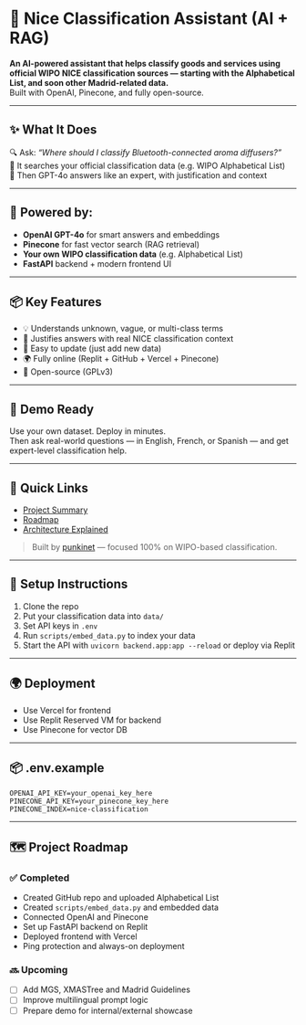 # 🎯 Nice Classification Assistant (AI + RAG)

**An AI-powered assistant that helps classify goods and services using official WIPO NICE classification sources — starting with the Alphabetical List, and soon other Madrid-related data.**  
Built with OpenAI, Pinecone, and fully open-source.

---

## ✨ What It Does

🔍 Ask: _“Where should I classify Bluetooth-connected aroma diffusers?”_  
🧠 It searches your official classification data (e.g. WIPO Alphabetical List)  
💬 Then GPT-4o answers like an expert, with justification and context

---

## 🧠 Powered by:
- **OpenAI GPT-4o** for smart answers and embeddings
- **Pinecone** for fast vector search (RAG retrieval)
- **Your own WIPO classification data** (e.g. Alphabetical List)
- **FastAPI** backend + modern frontend UI

---

## 📦 Key Features
- 💡 Understands unknown, vague, or multi-class terms
- 🧾 Justifies answers with real NICE classification context
- 🔧 Easy to update (just add new data)
- 🌍 Fully online (Replit + GitHub + Vercel + Pinecone)
- 📖 Open-source (GPLv3)

---

## 🚀 Demo Ready
Use your own dataset. Deploy in minutes.  
Then ask real-world questions — in English, French, or Spanish — and get expert-level classification help.

---

## 🔗 Quick Links
- [Project Summary](nice-classification-summary.md)
- [Roadmap](nice-classification-roadmap.md)
- [Architecture Explained](nice-classification-architecture-explained.md)

> Built by [punkinet](https://github.com/punkinet) — focused 100% on WIPO-based classification.

---

## 🔧 Setup Instructions
1. Clone the repo
2. Put your classification data into `data/`
3. Set API keys in `.env`
4. Run `scripts/embed_data.py` to index your data
5. Start the API with `uvicorn backend.app:app --reload` or deploy via Replit

---

## 🌍 Deployment
- Use Vercel for frontend
- Use Replit Reserved VM for backend
- Use Pinecone for vector DB

---

## 📦 .env.example
```env
OPENAI_API_KEY=your_openai_key_here
PINECONE_API_KEY=your_pinecone_key_here
PINECONE_INDEX=nice-classification
```

---

## 🗺️ Project Roadmap

### ✅ Completed
- Created GitHub repo and uploaded Alphabetical List
- Created `scripts/embed_data.py` and embedded data
- Connected OpenAI and Pinecone
- Set up FastAPI backend on Replit
- Deployed frontend with Vercel
- Ping protection and always-on deployment

### 🔜 Upcoming
- [ ] Add MGS, XMASTree and Madrid Guidelines
- [ ] Improve multilingual prompt logic
- [ ] Prepare demo for internal/external showcase

